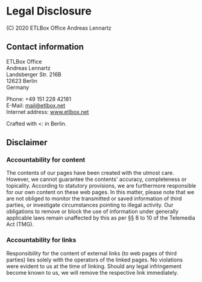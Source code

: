 ﻿# Legal Disclosure

(C) 2020 ETLBox Office Andreas Lennartz

## Contact information

ETLBox Office <br />
Andreas Lennartz  <br />
Landsberger Str. 216B  <br />
12623 Berlin  <br />
Germany  <br />

Phone: +49 151 228 42181  <br />
E-Mail: mail@etlbox.net  <br />
Internet address: www.etlbox.net  <br />

Crafted with <: in Berlin.

## Disclaimer

### Accountability for content

The contents of our pages have been created with the utmost care. 
However, we cannot guarantee the contents' accuracy, completeness or topicality. 
According to statutory provisions, we are furthermore responsible for our own content on these web pages. 
In this matter, please note that we are not obliged to monitor the transmitted or saved information of third parties, 
or investigate circumstances pointing to illegal activity. 
Our obligations to remove or block the use of information under generally applicable laws remain unaffected by this as per §§ 8 to 10 of the Telemedia Act (TMG). 

### Accountability for links

Responsibility for the content of external links (to web pages of third parties) lies solely with the operators of the linked pages. 
No violations were evident to us at the time of linking. 
Should any legal infringement become known to us, we will remove the respective link immediately.
